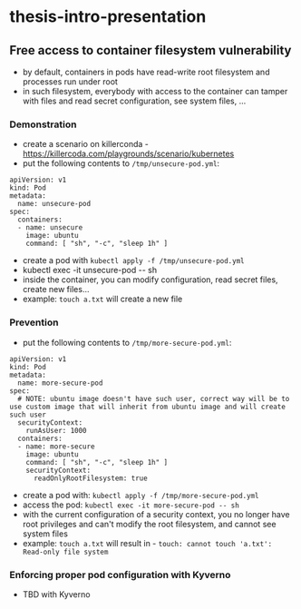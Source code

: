 # thesis-intro-presentation

## Free access to container filesystem vulnerability
- by default, containers in pods have read-write root filesystem and processes run under root
- in such filesystem, everybody with access to the container can tamper with files and read secret configuration, see system files, ...

### Demonstration
- create a scenario on killerconda - https://killercoda.com/playgrounds/scenario/kubernetes
- put the following contents to `/tmp/unsecure-pod.yml`:
```
apiVersion: v1
kind: Pod
metadata:
  name: unsecure-pod
spec:
  containers:
  - name: unsecure            
    image: ubuntu
    command: [ "sh", "-c", "sleep 1h" ]
```
- create a pod with `kubectl apply -f /tmp/unsecure-pod.yml`
- kubectl exec -it unsecure-pod  -- sh
- inside the container, you can modify configuration, read secret files, create new files...
- example: `touch a.txt` will create a new file

### Prevention
- put the following contents to `/tmp/more-secure-pod.yml`:
```
apiVersion: v1
kind: Pod
metadata:
  name: more-secure-pod
spec:
  # NOTE: ubuntu image doesn't have such user, correct way will be to use custom image that will inherit from ubuntu image and will create such user
  securityContext:
    runAsUser: 1000
  containers:
  - name: more-secure
    image: ubuntu
    command: [ "sh", "-c", "sleep 1h" ]
    securityContext:
      readOnlyRootFilesystem: true
```
- create a pod with: `kubectl apply -f /tmp/more-secure-pod.yml`
- access the pod: `kubectl exec -it more-secure-pod -- sh`
- with the current configuration of a security context, you no longer have root privileges and can't modify the root filesystem, and cannot see system files
- example: `touch a.txt` will result in - `touch: cannot touch 'a.txt': Read-only file system`

### Enforcing proper pod configuration with Kyverno
- TBD with Kyverno